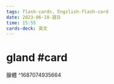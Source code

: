 ```yaml
---
tags: flash-cards, Engslish-flash-card
date: 2023-06-18-週日
time: 15:55
cards-deck: 英文
---
```


# gland #card 
腺體
^1687074935664
